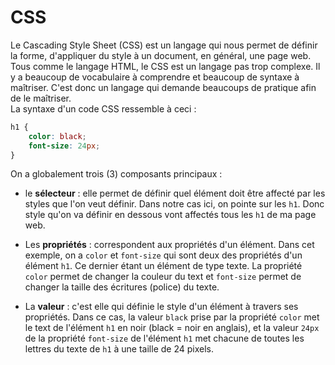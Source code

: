 # CSS
Le Cascading Style Sheet (CSS) est un langage qui nous permet de définir la forme, d'appliquer du style à un document, en général, une page web. <br/>
Tous comme le langage HTML, le CSS est un langage pas trop complexe. Il y a beaucoup de vocabulaire à comprendre et beaucoup de syntaxe à maîtriser. C'est donc un langage qui demande beaucoups de pratique afin de le maîtriser. <br/>
La syntaxe d'un code CSS ressemble à ceci :<br/>

```css
h1 {
    color: black;
    font-size: 24px;
}
```
On a globalement trois (3) composants principaux :
- le **sélecteur** : elle permet de définir quel élément doit être affecté par les styles que l'on veut définir. Dans notre cas ici, on pointe sur les `h1`. Donc style qu'on va définir en dessous vont affectés tous les `h1` de ma page web.

- Les **propriétés** : correspondent aux propriétés d'un élément. Dans cet exemple, on a `color` et `font-size` qui sont deux des propriétés d'un élément `h1`. Ce dernier étant un élément de type texte. La propriété `color` permet de changer la couleur du text et `font-size` permet de changer la taille des écritures (police) du texte.

- La **valeur** : c'est elle qui définie le style d'un élément à travers ses propriétés. Dans ce cas, la valeur `black` prise par la propriété `color` met le text de l'élément `h1` en noir (black = noir en anglais), et la valeur `24px` de la propriété `font-size` de l'élément `h1` met chacune de toutes les lettres du texte de `h1` à une taille de 24 pixels.